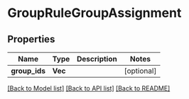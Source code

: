 # GroupRuleGroupAssignment

## Properties
Name | Type | Description | Notes
------------ | ------------- | ------------- | -------------
**group_ids** | **Vec<String>** |  | [optional] 

[[Back to Model list]](../README.md#documentation-for-models) [[Back to API list]](../README.md#documentation-for-api-endpoints) [[Back to README]](../README.md)


